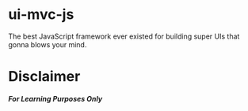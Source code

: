 # ui-mvc-js
The best JavaScript framework ever existed for building super UIs that gonna blows your mind.

# Disclaimer
##### For Learning Purposes Only
